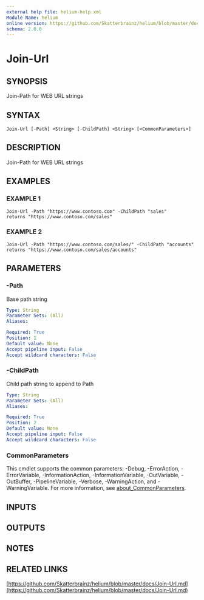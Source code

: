 ```yaml
---
external help file: helium-help.xml
Module Name: helium
online version: https://github.com/Skatterbrainz/helium/blob/master/docs/Join-Url.md
schema: 2.0.0
---
```


# Join-Url

## SYNOPSIS
Join-Path for WEB URL strings

## SYNTAX

```
Join-Url [-Path] <String> [-ChildPath] <String> [<CommonParameters>]
```

## DESCRIPTION
Join-Path for WEB URL strings

## EXAMPLES

### EXAMPLE 1
```
Join-Url -Path "https://www.contoso.com" -ChildPath "sales"
returns "https://www.contoso.com/sales"
```

### EXAMPLE 2
```
Join-Url -Path "https://www.contoso.com/sales/" -ChildPath "accounts"
returns "https://www.contoso.com/sales/accounts"
```

## PARAMETERS

### -Path
Base path string

```yaml
Type: String
Parameter Sets: (All)
Aliases:

Required: True
Position: 1
Default value: None
Accept pipeline input: False
Accept wildcard characters: False
```

### -ChildPath
Child path string to append to Path

```yaml
Type: String
Parameter Sets: (All)
Aliases:

Required: True
Position: 2
Default value: None
Accept pipeline input: False
Accept wildcard characters: False
```

### CommonParameters
This cmdlet supports the common parameters: -Debug, -ErrorAction, -ErrorVariable, -InformationAction, -InformationVariable, -OutVariable, -OutBuffer, -PipelineVariable, -Verbose, -WarningAction, and -WarningVariable. For more information, see [about_CommonParameters](http://go.microsoft.com/fwlink/?LinkID=113216).

## INPUTS

## OUTPUTS

## NOTES

## RELATED LINKS

[https://github.com/Skatterbrainz/helium/blob/master/docs/Join-Url.md](https://github.com/Skatterbrainz/helium/blob/master/docs/Join-Url.md)

